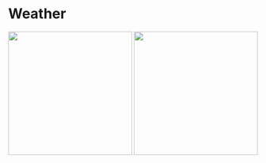 # Weather

<img src="https://user-images.githubusercontent.com/70803144/189039130-c262b3f2-e561-4f6c-b3f9-295e5e96012f.png" width="250"> <img src="https://user-images.githubusercontent.com/70803144/189039142-64e20800-e91e-40af-b2bb-f927467a1588.png" width="250">
